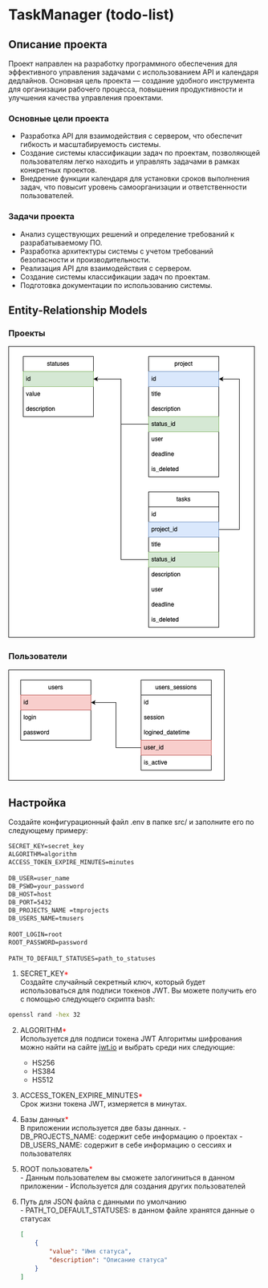 # TaskManager (todo-list)

## Описание проекта
Проект направлен на разработку программного обеспечения для эффективного управления задачами с использованием API и календаря дедлайнов. Основная цель проекта — создание удобного инструмента для организации рабочего процесса, повышения продуктивности и улучшения качества управления проектами.

### Основные цели проекта
* Разработка API для взаимодействия с сервером, что обеспечит гибкость и масштабируемость системы.
* Создание системы классификации задач по проектам, позволяющей пользователям легко находить и управлять задачами в рамках конкретных проектов.
* Внедрение функции календаря для установки сроков выполнения задач, что повысит уровень самоорганизации и ответственности пользователей.

### Задачи проекта
* Анализ существующих решений и определение требований к разрабатываемому ПО.
* Разработка архитектуры системы с учетом требований безопасности и производительности.
* Реализация API для взаимодействия с сервером.
* Создание системы классификации задач по проектам.
* Подготовка документации по использованию системы.

## Entity-Relationship Models

### Проекты

![plot](./public/ER-model-projects.png)

### Пользователи

![plot](./public/ER-model-users.png)

## Настройка

   Создайте конфигурационный файл .env в папке src/ и заполните его по следующему примеру:

   ```.env
   SECRET_KEY=secret_key
   ALGORITHM=algorithm
   ACCESS_TOKEN_EXPIRE_MINUTES=minutes

   DB_USER=user_name
   DB_PSWD=your_password
   DB_HOST=host
   DB_PORT=5432
   DB_PROJECTS_NAME =tmprojects
   DB_USERS_NAME=tmusers

   ROOT_LOGIN=root
   ROOT_PASSWORD=password

   PATH_TO_DEFAULT_STATUSES=path_to_statuses
   ```


   1. SECRET_KEY<span style="color:red">*</span><br>
   Создайте случайный секретный ключ, который будет использоваться для подписи токенов JWT.
   Вы можете получить его с помощью следующего скрипта bash:
   ```bash
   openssl rand -hex 32
   ```


   2. ALGORITHM<span style="color:red">*</span><br>
   Используется для подписи токена JWT
   Алгоритмы шифрования можно найти на сайте [jwt.io](https://jwt.io/) и выбрать среди них следующие:
       - HS256
       - HS384
       - HS512


   3. ACCESS_TOKEN_EXPIRE_MINUTES<span style="color:red">*</span><br>
   Срок жизни токена JWT, измеряется в минутах.


   4. Базы данных<span style="color:red">*</span><br>
   В приложении используется две базы данных.
    - DB_PROJECTS_NAME: содержит себе информацию о проектах
    - DB_USERS_NAME: содержит в себе информацию о сессиях и пользователях


   5. ROOT пользователь<span style="color:red">*</span><br>
    - Данным пользователем вы сможете залогиниться в данном приложении
    - Используется для создания других пользователей
  

   6. Путь для JSON файла с данными по умолчанию<br>
    - PATH_TO_DEFAULT_STATUSES: в данном файле хранятся данные о статусах
        ```json
        [
            {
                "value": "Имя статуса",
                "description": "Описание статуса"
            }
        ]
        ```